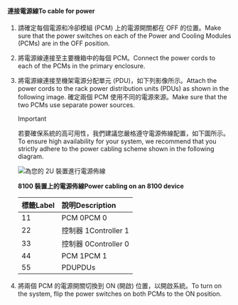 <!--author=alkohli last changed: 9/16/15-->

#### <a name="to-cable-for-power"></a><span data-ttu-id="90329-101">連接電源線</span><span class="sxs-lookup"><span data-stu-id="90329-101">To cable for power</span></span>
1. <span data-ttu-id="90329-102">請確定每個電源和冷卻模組 (PCM) 上的電源開關都在 OFF 的位置。</span><span class="sxs-lookup"><span data-stu-id="90329-102">Make sure that the power switches on each of the Power and Cooling Modules (PCMs) are in the OFF position.</span></span>
2. <span data-ttu-id="90329-103">將電源線連接至主要機箱中的每個 PCM。</span><span class="sxs-lookup"><span data-stu-id="90329-103">Connect the power cords to each of the PCMs in the primary enclosure.</span></span>
3. <span data-ttu-id="90329-104">將電源線連接至機架電源分配單元 (PDU)，如下列影像所示。</span><span class="sxs-lookup"><span data-stu-id="90329-104">Attach the power cords to the rack power distribution units (PDUs) as shown in the following image.</span></span> <span data-ttu-id="90329-105">確定兩個 PCM 使用不同的電源來源。</span><span class="sxs-lookup"><span data-stu-id="90329-105">Make sure that the two PCMs use separate power sources.</span></span>
   
   > [!IMPORTANT]
   > <span data-ttu-id="90329-106">若要確保系統的高可用性，我們建議您嚴格遵守電源佈線配置，如下圖所示。</span><span class="sxs-lookup"><span data-stu-id="90329-106">To ensure high availability for your system, we recommend that you strictly adhere to the power cabling scheme shown in the following diagram.</span></span> 
   > 
   > 
   
    ![為您的 2U 裝置進行電源佈線](./media/storsimple-cable-8100-for-power/HCSCableYour2UDeviceforPower.png)
   
    <span data-ttu-id="90329-108">**8100 裝置上的電源佈線**</span><span class="sxs-lookup"><span data-stu-id="90329-108">**Power cabling on an 8100 device**</span></span>
   
   | <span data-ttu-id="90329-109">標籤</span><span class="sxs-lookup"><span data-stu-id="90329-109">Label</span></span> | <span data-ttu-id="90329-110">說明</span><span class="sxs-lookup"><span data-stu-id="90329-110">Description</span></span> |
   |:--- |:--- |
   | <span data-ttu-id="90329-111">1</span><span class="sxs-lookup"><span data-stu-id="90329-111">1</span></span> |<span data-ttu-id="90329-112">PCM 0</span><span class="sxs-lookup"><span data-stu-id="90329-112">PCM 0</span></span> |
   | <span data-ttu-id="90329-113">2</span><span class="sxs-lookup"><span data-stu-id="90329-113">2</span></span> |<span data-ttu-id="90329-114">控制器 1</span><span class="sxs-lookup"><span data-stu-id="90329-114">Controller 1</span></span> |
   | <span data-ttu-id="90329-115">3</span><span class="sxs-lookup"><span data-stu-id="90329-115">3</span></span> |<span data-ttu-id="90329-116">控制器 0</span><span class="sxs-lookup"><span data-stu-id="90329-116">Controller 0</span></span> |
   | <span data-ttu-id="90329-117">4</span><span class="sxs-lookup"><span data-stu-id="90329-117">4</span></span> |<span data-ttu-id="90329-118">PCM 1</span><span class="sxs-lookup"><span data-stu-id="90329-118">PCM 1</span></span> |
   | <span data-ttu-id="90329-119">5</span><span class="sxs-lookup"><span data-stu-id="90329-119">5</span></span> |<span data-ttu-id="90329-120">PDU</span><span class="sxs-lookup"><span data-stu-id="90329-120">PDUs</span></span> |
4. <span data-ttu-id="90329-121">將兩個 PCM 的電源開關切換到 ON (開啟) 位置，以開啟系統。</span><span class="sxs-lookup"><span data-stu-id="90329-121">To turn on the system, flip the power switches on both PCMs to the ON position.</span></span>


